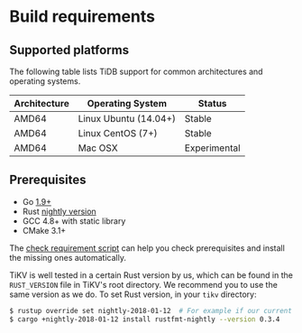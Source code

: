 # Build requirements

## Supported platforms

The following table lists TiDB support for common architectures and operating systems. 

|Architecture|Operating System|Status|
|------------|----------------|------|
|AMD64|Linux Ubuntu (14.04+)|Stable|
|AMD64|Linux CentOS (7+)|Stable|
|AMD64|Mac OSX|Experimental|

## Prerequisites

+ Go [1.9+](https://golang.org/doc/install)
+ Rust [nightly version](https://www.rust-lang.org/downloads.html)
+ GCC 4.8+ with static library
+ CMake 3.1+

The [check requirement script](../scripts/check_requirement.sh) can help you check prerequisites and 
install the missing ones automatically.


TiKV is well tested in a certain Rust version by us, which can be found in the `RUST_VERSION` file in TiKV's root directory. We recommend you to use the same version as we do. To set Rust version, in your `tikv` directory:

```bash
$ rustup override set nightly-2018-01-12  # For example if our current version is `nightly-2018-01-12`
$ cargo +nightly-2018-01-12 install rustfmt-nightly --version 0.3.4
```
